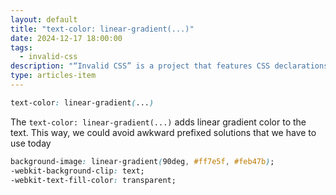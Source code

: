 ```yaml
---
layout: default
title: "text-color: linear-gradient(...)"
date: 2024-12-17 18:00:00
tags:
  - invalid-css
description: "“Invalid CSS” is a project that features CSS declarations that are not valid and non-existing. For example, text-color: linear-gradient(...)."
type: articles-item
---
```


```css
text-color: linear-gradient(...)
```

The `text-color: linear-gradient(...)` adds linear gradient color to the text. This way, we could avoid awkward prefixed solutions that we have to use today

```css
background-image: linear-gradient(90deg, #ff7e5f, #feb47b);
-webkit-background-clip: text;
-webkit-text-fill-color: transparent;
```
